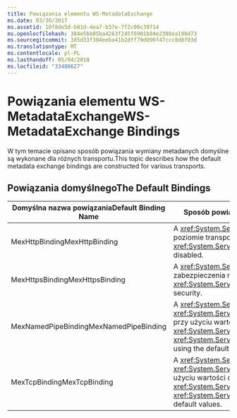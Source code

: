 ```yaml
---
title: Powiązania elementu WS-MetadataExchange
ms.date: 03/30/2017
ms.assetid: 10f8de5d-b81d-4ea7-b37e-7f2c00c39714
ms.openlocfilehash: 384e5bb05ba4263f245f6901b84e2388ea19bd73
ms.sourcegitcommit: 3d5d33f384eeba41b2dff79d096f47ccc8d8f03d
ms.translationtype: MT
ms.contentlocale: pl-PL
ms.lasthandoff: 05/04/2018
ms.locfileid: "33488627"
---
```

# <a name="ws-metadataexchange-bindings"></a><span data-ttu-id="46d2f-102">Powiązania elementu WS-MetadataExchange</span><span class="sxs-lookup"><span data-stu-id="46d2f-102">WS-MetadataExchange Bindings</span></span>
<span data-ttu-id="46d2f-103">W tym temacie opisano sposób powiązania wymiany metadanych domyślne są wykonane dla różnych transportu.</span><span class="sxs-lookup"><span data-stu-id="46d2f-103">This topic describes how the default metadata exchange bindings are constructed for various transports.</span></span>  
  
## <a name="the-default-bindings"></a><span data-ttu-id="46d2f-104">Powiązania domyślnego</span><span class="sxs-lookup"><span data-stu-id="46d2f-104">The Default Bindings</span></span>  
  
|<span data-ttu-id="46d2f-105">Domyślna nazwa powiązania</span><span class="sxs-lookup"><span data-stu-id="46d2f-105">Default Binding Name</span></span>|<span data-ttu-id="46d2f-106">Sposób powiązania jest tworzony</span><span class="sxs-lookup"><span data-stu-id="46d2f-106">How the binding is constructed</span></span>|  
|--------------------------|------------------------------------|  
|<span data-ttu-id="46d2f-107">MexHttpBinding</span><span class="sxs-lookup"><span data-stu-id="46d2f-107">MexHttpBinding</span></span>|<span data-ttu-id="46d2f-108">A <xref:System.ServiceModel.WSHttpBinding> z zabezpieczeniami na poziomie transportu wyłączone.</span><span class="sxs-lookup"><span data-stu-id="46d2f-108">A <xref:System.ServiceModel.WSHttpBinding> with transport-level security disabled.</span></span>|  
|<span data-ttu-id="46d2f-109">MexHttpsBinding</span><span class="sxs-lookup"><span data-stu-id="46d2f-109">MexHttpsBinding</span></span>|<span data-ttu-id="46d2f-110">A <xref:System.ServiceModel.WSHttpBinding> obsługującego zabezpieczenia na poziomie transportu.</span><span class="sxs-lookup"><span data-stu-id="46d2f-110">A <xref:System.ServiceModel.WSHttpBinding> that supports transport-level security.</span></span>|  
|<span data-ttu-id="46d2f-111">MexNamedPipeBinding</span><span class="sxs-lookup"><span data-stu-id="46d2f-111">MexNamedPipeBinding</span></span>|<span data-ttu-id="46d2f-112">A <xref:System.ServiceModel.Channels.CustomBinding> z <xref:System.ServiceModel.Channels.NamedPipeTransportBindingElement> przy użyciu wartości domyślnych.</span><span class="sxs-lookup"><span data-stu-id="46d2f-112">A  <xref:System.ServiceModel.Channels.CustomBinding> with a <xref:System.ServiceModel.Channels.NamedPipeTransportBindingElement> using the default values.</span></span>|  
|<span data-ttu-id="46d2f-113">MexTcpBinding</span><span class="sxs-lookup"><span data-stu-id="46d2f-113">MexTcpBinding</span></span>|<span data-ttu-id="46d2f-114">A <xref:System.ServiceModel.Channels.CustomBinding> z <xref:System.ServiceModel.Channels.TcpTransportBindingElement> przy użyciu wartości domyślnych.</span><span class="sxs-lookup"><span data-stu-id="46d2f-114">A <xref:System.ServiceModel.Channels.CustomBinding> with a <xref:System.ServiceModel.Channels.TcpTransportBindingElement> using default values.</span></span>|
